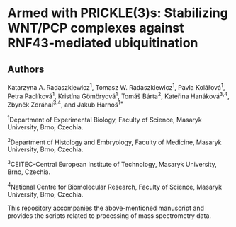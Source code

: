 # Armed with PRICKLE(3)s: Stabilizing WNT/PCP complexes against RNF43-mediated ubiquitination

## Authors

Katarzyna A. Radaszkiewicz<sup>1</sup>, Tomasz W. Radaszkiewicz<sup>1</sup>, Pavla Kolářová<sup>1</sup>, Petra Paclíková<sup>1</sup>, Kristína Gömöryová<sup>1</sup>, Tomáš Bárta<sup>2</sup>, Kateřina Hanáková<sup>3,4</sup>, Zbyněk Zdráhal<sup>3,4</sup>, and Jakub Harnoš<sup>1*</sup>

<sup>1</sup>Department of Experimental Biology, Faculty of Science, Masaryk University, Brno, Czechia. 

<sup>2</sup>Department of Histology and Embryology, Faculty of Medicine, Masaryk University, Brno, Czechia. 

<sup>3</sup>CEITEC-Central European Institute of Technology, Masaryk University, Brno, Czechia. 

<sup>4</sup>National Centre for Biomolecular Research, Faculty of Science, Masaryk University, Brno, Czechia. 

This repository accompanies the above-mentioned manuscript and provides the scripts related to processing of mass spectrometry data.

